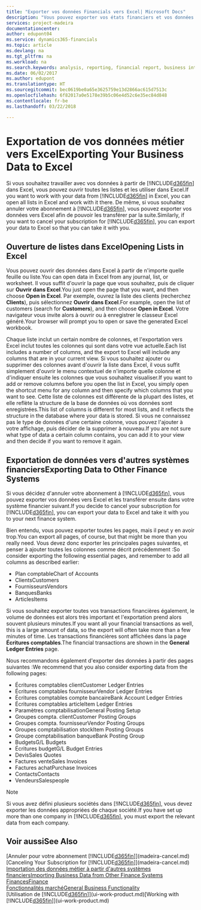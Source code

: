 ```yaml
---
title: "Exporter vos données Financials vers Excel| Microsoft Docs"
description: "Vous pouvez exporter vos états financiers et vos données de veille économique de Finance and Operations, Business edition vers Excel, ou ouvrir vos données Financials dans Excel."
services: project-madeira
documentationcenter: 
author: edupont04
ms.service: dynamics365-financials
ms.topic: article
ms.devlang: na
ms.tgt_pltfrm: na
ms.workload: na
ms.search.keywords: analysis, reporting, financial report, business intelligence, BI, Excel
ms.date: 06/02/2017
ms.author: edupont
ms.translationtype: HT
ms.sourcegitcommit: bec0619be0a65e3625759e13d2866ac615d7513c
ms.openlocfilehash: 6f82017a0e5178e39b5c06e4d52c6e35ec84d848
ms.contentlocale: fr-be
ms.lasthandoff: 03/22/2018

---
```

# <a name="exporting-your-business-data-to-excel"></a><span data-ttu-id="34549-103">Exportation de vos données métier vers Excel</span><span class="sxs-lookup"><span data-stu-id="34549-103">Exporting Your Business Data to Excel</span></span>
<span data-ttu-id="34549-104">Si vous souhaitez travailler avec vos données à partir de [!INCLUDE[d365fin](includes/d365fin_md.md)] dans Excel, vous pouvez ouvrir toutes les listes et les utiliser dans Excel.</span><span class="sxs-lookup"><span data-stu-id="34549-104">If you want to work with your data from [!INCLUDE[d365fin](includes/d365fin_md.md)] in Excel, you can open all lists in Excel and work with it there.</span></span> <span data-ttu-id="34549-105">De même, si vous souhaitez annuler votre abonnement à [!INCLUDE[d365fin](includes/d365fin_md.md)], vous pouvez exporter vos données vers Excel afin de pouvoir les transférer par la suite.</span><span class="sxs-lookup"><span data-stu-id="34549-105">Similarly, if you want to cancel your subscription for [!INCLUDE[d365fin](includes/d365fin_md.md)], you can export your data to Excel so that you can take it with you.</span></span>

## <a name="opening-lists-in-excel"></a><span data-ttu-id="34549-106">Ouverture de listes dans Excel</span><span class="sxs-lookup"><span data-stu-id="34549-106">Opening Lists in Excel</span></span>
<span data-ttu-id="34549-107">Vous pouvez ouvrir des données dans Excel à partir de n'importe quelle feuille ou liste.</span><span class="sxs-lookup"><span data-stu-id="34549-107">You can open data in Excel from any journal, list, or worksheet.</span></span> <span data-ttu-id="34549-108">Il vous suffit d'ouvrir la page que vous souhaitez, puis de cliquer sur **Ouvrir dans Excel**.</span><span class="sxs-lookup"><span data-stu-id="34549-108">You just open the page that you want, and then choose **Open in Excel**.</span></span> <span data-ttu-id="34549-109">Par exemple, ouvrez la liste des clients (recherchez **Clients**), puis sélectionnez **Ouvrir dans Excel**.</span><span class="sxs-lookup"><span data-stu-id="34549-109">For example, open the list of customers (search for **Customers**), and then choose **Open in Excel**.</span></span> <span data-ttu-id="34549-110">Votre navigateur vous invite alors à ouvrir ou à enregistrer le classeur Excel généré.</span><span class="sxs-lookup"><span data-stu-id="34549-110">Your browser will prompt you to open or save the generated Excel workbook.</span></span>  

<span data-ttu-id="34549-111">Chaque liste inclut un certain nombre de colonnes, et l'exportation vers Excel inclut toutes les colonnes qui sont dans votre vue actuelle.</span><span class="sxs-lookup"><span data-stu-id="34549-111">Each list includes a number of columns, and the export to Excel will include any columns that are in your current view.</span></span> <span data-ttu-id="34549-112">Si vous souhaitez ajouter ou supprimer des colonnes avant d'ouvrir la liste dans Excel, il vous suffit simplement d'ouvrir le menu contextuel de n'importe quelle colonne et d'indiquer ensuite les colonnes que vous souhaitez visualiser.</span><span class="sxs-lookup"><span data-stu-id="34549-112">If you want to add or remove columns before you open the list in Excel, you simply open the shortcut menu for any column and then specify which columns that you want to see.</span></span> <span data-ttu-id="34549-113">Cette liste de colonnes est différente de la plupart des listes, et elle reflète la structure de la base de données où vos données sont enregistrées.</span><span class="sxs-lookup"><span data-stu-id="34549-113">This list of columns is different for most lists, and it reflects the structure in the database where your data is stored.</span></span> <span data-ttu-id="34549-114">Si vous ne connaissez pas le type de données d'une certaine colonne, vous pouvez l'ajouter à votre affichage, puis décider de la supprimer à nouveau.</span><span class="sxs-lookup"><span data-stu-id="34549-114">If you are not sure what type of data a certain column contains, you can add it to your view and then decide if you want to remove it again.</span></span>  

## <a name="exporting-data-to-other-finance-systems"></a><span data-ttu-id="34549-115">Exportation de données vers d'autres systèmes financiers</span><span class="sxs-lookup"><span data-stu-id="34549-115">Exporting Data to Other Finance Systems</span></span>
<span data-ttu-id="34549-116">Si vous décidez d'annuler votre abonnement à [!INCLUDE[d365fin](includes/d365fin_md.md)], vous pouvez exporter vos données vers Excel et les transférer ensuite dans votre système financier suivant.</span><span class="sxs-lookup"><span data-stu-id="34549-116">If you decide to cancel your subscription for [!INCLUDE[d365fin](includes/d365fin_md.md)], you can export your data to Excel and take it with you to your next finance system.</span></span>  

<span data-ttu-id="34549-117">Bien entendu, vous pouvez exporter toutes les pages, mais il peut y en avoir trop.</span><span class="sxs-lookup"><span data-stu-id="34549-117">You can export all pages, of course, but that might be more than you really need.</span></span> <span data-ttu-id="34549-118">Vous devez donc exporter les principales pages suivantes, et penser à ajouter toutes les colonnes comme décrit précédemment :</span><span class="sxs-lookup"><span data-stu-id="34549-118">So consider exporting the following essential pages, and remember to add all columns as described earlier:</span></span>  

* <span data-ttu-id="34549-119">Plan comptable</span><span class="sxs-lookup"><span data-stu-id="34549-119">Chart of Accounts</span></span>  
* <span data-ttu-id="34549-120">Clients</span><span class="sxs-lookup"><span data-stu-id="34549-120">Customers</span></span>  
* <span data-ttu-id="34549-121">Fournisseurs</span><span class="sxs-lookup"><span data-stu-id="34549-121">Vendors</span></span>  
* <span data-ttu-id="34549-122">Banques</span><span class="sxs-lookup"><span data-stu-id="34549-122">Banks</span></span>  
* <span data-ttu-id="34549-123">Articles</span><span class="sxs-lookup"><span data-stu-id="34549-123">Items</span></span>  

<span data-ttu-id="34549-124">Si vous souhaitez exporter toutes vos transactions financières également, le volume de données est alors très important et l'exportation prend alors souvent plusieurs minutes.</span><span class="sxs-lookup"><span data-stu-id="34549-124">If you want all your financial transactions as well, this is a large amount of data, so the export will often take more than a few minutes of time.</span></span> <span data-ttu-id="34549-125">Les transactions financières sont affichées dans la page **Écritures comptables**.</span><span class="sxs-lookup"><span data-stu-id="34549-125">The financial transactions are shown in the **General Ledger Entries** page.</span></span>  

<span data-ttu-id="34549-126">Nous recommandons également d'exporter des données à partir des pages suivantes :</span><span class="sxs-lookup"><span data-stu-id="34549-126">We recommend that you also consider exporting data from the following pages:</span></span>  

* <span data-ttu-id="34549-127">Écritures comptables client</span><span class="sxs-lookup"><span data-stu-id="34549-127">Customer Ledger Entries</span></span>  
* <span data-ttu-id="34549-128">Écritures comptables fournisseur</span><span class="sxs-lookup"><span data-stu-id="34549-128">Vendor Ledger Entries</span></span>  
* <span data-ttu-id="34549-129">Écritures comptables compte bancaire</span><span class="sxs-lookup"><span data-stu-id="34549-129">Bank Account Ledger Entries</span></span>  
* <span data-ttu-id="34549-130">Écritures comptables article</span><span class="sxs-lookup"><span data-stu-id="34549-130">Item Ledger Entries</span></span>  
* <span data-ttu-id="34549-131">Paramètres comptabilisation</span><span class="sxs-lookup"><span data-stu-id="34549-131">General Posting Setup</span></span>  
* <span data-ttu-id="34549-132">Groupes compta. client</span><span class="sxs-lookup"><span data-stu-id="34549-132">Customer Posting Groups</span></span>  
* <span data-ttu-id="34549-133">Groupes compta. fournisseur</span><span class="sxs-lookup"><span data-stu-id="34549-133">Vendor Posting Groups</span></span>  
* <span data-ttu-id="34549-134">Groupes comptabilisation stock</span><span class="sxs-lookup"><span data-stu-id="34549-134">Item Posting Groups</span></span>  
* <span data-ttu-id="34549-135">Groupe comptabilisation banque</span><span class="sxs-lookup"><span data-stu-id="34549-135">Bank Posting Group</span></span>  
* <span data-ttu-id="34549-136">Budgets</span><span class="sxs-lookup"><span data-stu-id="34549-136">G/L Budgets</span></span>  
* <span data-ttu-id="34549-137">Écritures budget</span><span class="sxs-lookup"><span data-stu-id="34549-137">G/L Budget Entries</span></span>  
* <span data-ttu-id="34549-138">Devis</span><span class="sxs-lookup"><span data-stu-id="34549-138">Sales Quotes</span></span>  
* <span data-ttu-id="34549-139">Factures vente</span><span class="sxs-lookup"><span data-stu-id="34549-139">Sales Invoices</span></span>  
* <span data-ttu-id="34549-140">Factures achat</span><span class="sxs-lookup"><span data-stu-id="34549-140">Purchase Invoices</span></span>  
* <span data-ttu-id="34549-141">Contacts</span><span class="sxs-lookup"><span data-stu-id="34549-141">Contacts</span></span>  
* <span data-ttu-id="34549-142">Vendeurs</span><span class="sxs-lookup"><span data-stu-id="34549-142">Salespeople</span></span>  

> [!NOTE]  
>   <span data-ttu-id="34549-143">Si vous avez défini plusieurs sociétés dans [!INCLUDE[d365fin](includes/d365fin_md.md)], vous devez exporter les données appropriées de chaque société.</span><span class="sxs-lookup"><span data-stu-id="34549-143">If you have set up more than one company in [!INCLUDE[d365fin](includes/d365fin_md.md)], you must export the relevant data from each company.</span></span>

## <a name="see-also"></a><span data-ttu-id="34549-144">Voir aussi</span><span class="sxs-lookup"><span data-stu-id="34549-144">See Also</span></span>
<span data-ttu-id="34549-145">[Annuler pour votre abonnement [!INCLUDE[d365fin](includes/d365fin_md.md)]](madeira-cancel.md)</span><span class="sxs-lookup"><span data-stu-id="34549-145">[Canceling Your Subscription for [!INCLUDE[d365fin](includes/d365fin_md.md)]](madeira-cancel.md)</span></span>  
[<span data-ttu-id="34549-146">Importation des données métier à partir d'autres systèmes financiers</span><span class="sxs-lookup"><span data-stu-id="34549-146">Importing Business Data from Other Finance Systems</span></span>](upload-data.md)  
[<span data-ttu-id="34549-147">Finances</span><span class="sxs-lookup"><span data-stu-id="34549-147">Finance</span></span>](finance.md)  
[<span data-ttu-id="34549-148">Fonctionnalités marché</span><span class="sxs-lookup"><span data-stu-id="34549-148">General Business Functionality</span></span>](ui-across-business-areas.md)  
<span data-ttu-id="34549-149">[Utilisation de [!INCLUDE[d365fin](includes/d365fin_md.md)]](ui-work-product.md)</span><span class="sxs-lookup"><span data-stu-id="34549-149">[Working with [!INCLUDE[d365fin](includes/d365fin_md.md)]](ui-work-product.md)</span></span>  

